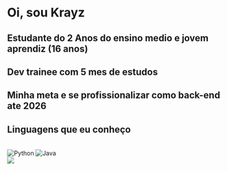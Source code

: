 # Oi, sou Krayz
## Estudante do 2 Anos do ensino medio e jovem aprendiz (16 anos)
## Dev trainee com 5 mes de estudos
## Minha meta e se profissionalizar como back-end ate 2026


## Linguagens que eu conheço
<br>
<img src="https://img.shields.io/badge/Python-3776AB?style=for-the-badge&logo=python&logoColor=white" alt="Python"/>
<img src="https://img.shields.io/badge/Java-007396?style=for-the-badge&logo=java&logoColor=white" alt="Java"/>
<br>
<img src="https://github-readme-stats.vercel.app/api/top-langs/?username=HeyKrayz&layout=compact&theme=gruvbox&langs_count=5">
